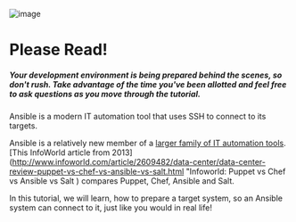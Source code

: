 ![image](https://user-images.githubusercontent.com/21102559/37881960-a21cb032-306c-11e8-8123-f95b4d39af4d.png)

# Please Read!
##### Your development environment is being prepared behind the scenes, so don't rush. Take advantage of the time you've been allotted and feel free to ask questions as you move through the tutorial.

Ansible is a modern IT automation tool that uses SSH to connect to its targets.

Ansible is a relatively new member of a [larger family of IT automation tools](https://en.wikipedia.org/wiki/Comparison_of_open-source_configuration_management_software "Wikipedia: Config Management"). [This InfoWorld article from 2013](http://www.infoworld.com/article/2609482/data-center/data-center-review-puppet-vs-chef-vs-ansible-vs-salt.html "Infoworld: Puppet vs Chef vs Ansible vs Salt ) compares Puppet, Chef, Ansible and Salt.

In this tutorial, we will learn, how to prepare a target system, so an Ansible system can connect to it, just like you would in real life!
